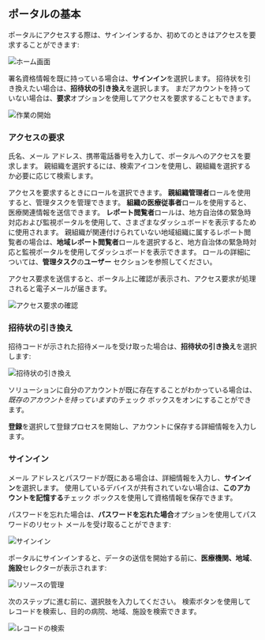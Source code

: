 ## <a name="getting-started-with-the-portal"></a>ポータルの基本

ポータルにアクセスする際は、サインインするか、初めてのときはアクセスを要求することができます:

![ホーム画面](..\media\portal-home-screen.png)

署名資格情報を既に持っている場合は、**サインイン**を選択します。 招待状を引き換えたい場合は、**招待状の引き換え**を選択します。 まだアカウントを持っていない場合は、**要求**オプションを使用してアクセスを要求することもできます。

![作業の開始](..\media\portal-user-getting-started.png)

### <a name="request-access"></a>アクセスの要求

氏名、メール アドレス、携帯電話番号を入力して、ポータルへのアクセスを要求します。 親組織を選択するには、検索アイコンを使用し、親組織を選択するか必要に応じて検索します。

アクセスを要求するときにロールを選択できます。 **親組織管理者**ロールを使用すると、管理タスクを管理できます。 **組織の医療従事者**ロールを使用すると、医療関連情報を送信できます。 **レポート閲覧者**ロールは、地方自治体の緊急時対応および監視ポータルを使用して、さまざまなダッシュボードを表示するために使用されます。 親組織が関連付けられていない地域組織に属するレポート閲覧者の場合は、**地域レポート閲覧者**ロールを選択すると、地方自治体の緊急時対応と監視ポータルを使用してダッシュボードを表示できます。 ロールの詳細については、**管理タスク**の**ユーザー** セクションを参照してください。

アクセス要求を送信すると、ポータル上に確認が表示され、アクセス要求が処理されると電子メールが届きます。

![アクセス要求の確認](..\media\request-access-ack.png)

### <a name="redeem-invitation"></a>招待状の引き換え

招待コードが示された招待メールを受け取った場合は、**招待状の引き換え**を選択します:

![招待状の引き換え](..\media\portal-user-redeem-invitation.png)

ソリューションに自分のアカウントが既に存在することがわかっている場合は、*既存のアカウントを持っています*のチェック ボックスをオンにすることができます。

**登録**を選択して登録プロセスを開始し、アカウントに保存する詳細情報を入力します。

### <a name="sign-in"></a>サインイン

メール アドレスとパスワードが既にある場合は、詳細情報を入力し、**サインイン**を選択します。 使用しているデバイスが共有されていない場合は、**このアカウントを記憶する**チェック ボックスを使用して資格情報を保存できます。

パスワードを忘れた場合は、**パスワードを忘れた場合**オプションを使用してパスワードのリセット メールを受け取ることができます:

![サインイン](..\media\portal-user-forgot-password.png)

ポータルにサインインすると、データの送信を開始する前に、**医療機関、地域**、**施設**セレクターが表示されます:

![リソースの管理](..\media\portal-user-manage-your-resources.png)

次のステップに進む前に、選択肢を入力してください。 検索ボタンを使用してレコードを検索し、目的の病院、地域、施設を検索できます。

![レコードの検索](..\media\portal-user-lookup-records.png)